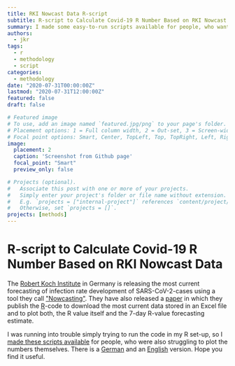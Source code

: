 ```yaml
---
title: RKI Nowcast Data R-script
subtitle: R-script to Calculate Covid-19 R Number Based on RKI Nowcast Data
summary: I made some easy-to-run scripts available for people, who want to plot the latest RKI-Nowcast R-estimates themselves. There is a German and an English version.
authors:
  - jkr
tags:
  - r
  - methodology
  - script
categories:
  - methodology
date: "2020-07-31T00:00:00Z"
lastmod: "2020-07-31T12:00:00Z"
featured: false
draft: false

# Featured image
# To use, add an image named `featured.jpg/png` to your page's folder.
# Placement options: 1 = Full column width, 2 = Out-set, 3 = Screen-width
# Focal point options: Smart, Center, TopLeft, Top, TopRight, Left, Right, BottomLeft, Bottom, BottomRight
image:
  placement: 2
  caption: 'Screenshot from Github page'
  focal_point: "Smart"
  preview_only: false

# Projects (optional).
#   Associate this post with one or more of your projects.
#   Simply enter your project's folder or file name without extension.
#   E.g. `projects = ["internal-project"]` references `content/project/deep-learning/index.md`.
#   Otherwise, set `projects = []`.
projects: [methods]
---
```


# R-script to Calculate Covid-19 R Number Based on RKI Nowcast Data
The [Robert Koch Institute](https://www.rki.de) in Germany is releasing the most current forecasting of infection rate development of SARS-CoV-2-cases using a tool they call ["Nowcasting"](https://www.rki.de/DE/Content/InfAZ/N/Neuartiges_Coronavirus/Projekte_RKI/Nowcasting.html). They have also released a [paper](https://www.rki.de/DE/Content/InfAZ/N/Neuartiges_Coronavirus/Projekte_RKI/R-Wert-Erlaeuterung.pdf?__blob=publicationFile) in which they publish the [R](https://www.r-project.org/)-code to download the most current data stored in an Excel file and to plot both, the R value itself and the 7-day R-value forecasting estimate.

I was running into trouble simply trying to run the code in my R set-up, so I [made these scripts available](https://github.com/jrennstich/Nowcast_RKI/) for people, who were also struggling to plot the numbers themselves. There is a [German](https://github.com/jrennstich/Nowcast_RKI/blob/master/RKI_R_Nowcast_Script_DE.R) and an [English](https://github.com/jrennstich/Nowcast_RKI/blob/master/RKI_R_Nowcast_Script_EN.R) version. Hope you find it useful.
